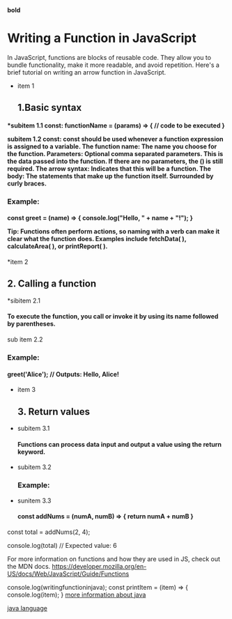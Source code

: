 **bold**


<h1>Writing a Function in JavaScript</h1>

In JavaScript, functions are blocks of reusable code. They allow you to bundle functionality, make it more readable, and avoid repetition. Here's a brief tutorial on writing an arrow function in JavaScript.


* item 1 <h2> 1.Basic syntax</h2>

<h4>*subitem 1.1 const: functionName = (params) => {
  // code to be executed
}

subitem 1.2 
const: const should be used whenever a function expression is assigned to a variable.
The function name: The name you choose for the function.
Parameters: Optional comma separated parameters. This is the data passed into the function. If there are no parameters, the () is still required.
The arrow syntax: Indicates that this will be a function.
The body: The statements that make up the function itself. Surrounded by curly braces.</h4>

<h3>Example:</h3>

<h4>const greet = (name) => {
  console.log("Hello, " + name + "!");
}

Tip: Functions often perform actions, so naming with a verb can make it clear what the function does. Examples include fetchData( ), calculateArea( ), or printReport( ). </h4>

*item 2 <h2>2. Calling a function</h2>

*sibitem 2.1<h4>To execute the function, you call or invoke it by using its name followed by parentheses.</h4>

sub item 2.2<h3>Example:</h3>

<h4>greet('Alice'); // Outputs: Hello, Alice!</h4>

* item 3<h2>3. Return values</h2>

* subitem 3.1<h4>Functions can process data input and output a value using the return keyword.</h4>

* subitem 3.2<h3>Example:</h3>

* sunitem 3.3 <h4>const addNums = (numA, numB) => {
  return numA + numB
}

const total = addNums(2, 4);

console.log(total) // Expected value: 6

For more information on functions and how they are used in JS, check out the MDN docs. 
https://developer.mozilla.org/en-US/docs/Web/JavaScript/Guide/Functions</h4>

console.log(writingfunctioninjava);
const printItem = (item) => {
  console.log(item);
}
[more information about java](https://www.codecademy.com/catalog/language/java?g_network=g&g_productchannel=&g_adid=699378987979&g_locinterest=&g_keyword=learn%20java%20basics&g_acctid=243-039-7011&g_adtype=&g_keywordid=kwd-298772218535&g_ifcreative=&g_campaign=account&g_locphysical=9192320&g_adgroupid=165097891329&g_productid=&g_source={sourceid}&g_merchantid=&g_placement=&g_partition=&g_campaignid=21287608736&g_ifproduct=&utm_id=t_kwd-298772218535:ag_165097891329:cp_21287608736:n_g:d_c&utm_source=google&utm_medium=paid-search&utm_term=learn%20java%20basics&utm_campaign=US_-_Exact&utm_content=699378987979&g_adtype=search&g_acctid=243-039-7011&gad_source=1&gclid=CjwKCAjw_ZC2BhAQEiwAXSgClllIPE0lQJyQflDOb5TPsHga000XhxiLSIGkVEAbC9xWJJ7OThX39BoCsU4QAvD_BwE)

[java language](https://www.google.com/url?sa%3Di%26url%3Dhttps%3A%2F%2Fdevopedia.org%2Fjava-language%26psig%3DAOvVaw0ynR4nPT3B3TIdkK8SGe_o%26ust%3D1724278722565000%26source%3Dimages%26cd%3Dvfe%26opi%3D89978449%26ved%3D0CBQQjRxqFwoTCKCu2_jMhIgDFQAAAAAdAAAAABAE)